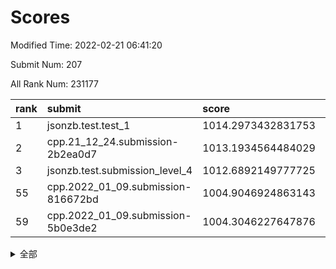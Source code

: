 # Scores

Modified Time: 2022-02-21 06:41:20

Submit Num: 207

All Rank Num: 231177

| rank |               submit               |       score        |       sigma        | pk_num |
| :--- | :--------------------------------- | :----------------- | :----------------- | :----- |
| 1    | jsonzb.test.test_1                 | 1014.2973432831753 | 0.7874892015731958 | 4464   |
| 2    | cpp.21_12_24.submission-2b2ea0d7   | 1013.1934564484029 | 0.7997986574973259 | 4467   |
| 3    | jsonzb.test.submission_level_4     | 1012.6892149777725 | 0.8261630861833408 | 4472   |
| 55   | cpp.2022_01_09.submission-816672bd | 1004.9046924863143 | 0.7137833757361131 | 4464   |
| 59   | cpp.2022_01_09.submission-5b0e3de2 | 1004.3046227647876 | 0.6986451433438643 | 4469   |


<details>
<summary>全部</summary>

| rank |                 submit                 |       score        |       sigma        | pk_num |
| :--- | :------------------------------------- | :----------------- | :----------------- | :----- |
| 1    | jsonzb.test.test_1                     | 1014.2973432831753 | 0.7874892015731958 | 4464   |
| 2    | cpp.21_12_24.submission-2b2ea0d7       | 1013.1934564484029 | 0.7997986574973259 | 4467   |
| 3    | jsonzb.test.submission_level_4         | 1012.6892149777725 | 0.8261630861833408 | 4472   |
| 4    | gobigger.level_3.submission_level_3_4  | 1011.5544003731167 | 0.7580315617087718 | 4464   |
| 5    | gobigger.level_3.submission_level_3_11 | 1011.3233557595347 | 0.7585245296968719 | 4463   |
| 6    | gobigger.level_3.submission_level_3_33 | 1010.9629207690158 | 0.7684468960566593 | 4468   |
| 7    | gobigger.level_3.submission_level_3_31 | 1010.9405395880032 | 0.7607856950839801 | 4465   |
| 8    | gobigger.level_3.submission_level_3_46 | 1010.8301440797595 | 0.7787202576395038 | 4462   |
| 9    | gobigger.level_3.submission_level_3_8  | 1010.7855612508241 | 0.7640935848572888 | 4462   |
| 10   | gobigger.level_3.submission_level_3_29 | 1010.7833049668601 | 0.7800900531564938 | 4470   |
| 11   | gobigger.level_3.submission_level_3_41 | 1010.7723114824238 | 0.7602935983587102 | 4464   |
| 12   | gobigger.level_3.submission_level_3_5  | 1010.6121762065799 | 0.7756181760428773 | 4467   |
| 13   | gobigger.level_3.submission_level_3_0  | 1010.5621051551329 | 0.796552604803928  | 4465   |
| 14   | gobigger.level_3.submission_level_3_1  | 1010.5578005936203 | 0.7545747827668551 | 4468   |
| 15   | gobigger.level_3.submission_level_3_28 | 1010.526461092072  | 0.7489237003331154 | 4467   |
| 16   | gobigger.level_3.submission_level_3_16 | 1010.5110429917502 | 0.7553236741163046 | 4466   |
| 17   | gobigger.level_3.submission_level_3_39 | 1010.5072409008054 | 0.7438363386973296 | 4467   |
| 18   | gobigger.level_3.submission_level_3_35 | 1010.5062403089759 | 0.7808813694061996 | 4471   |
| 19   | gobigger.level_3.submission_level_3_48 | 1010.4500023310985 | 0.7834480804091597 | 4467   |
| 20   | gobigger.level_3.submission_level_3_2  | 1010.4442998008059 | 0.788025815934669  | 4468   |
| 21   | gobigger.level_3.submission_level_3_42 | 1010.3223432131734 | 0.7630416317818736 | 4466   |
| 22   | gobigger.level_3.submission_level_3_40 | 1010.2096770067012 | 0.7659685544977246 | 4470   |
| 23   | gobigger.level_3.submission_level_3_3  | 1010.1600792069908 | 0.7466377776637302 | 4465   |
| 24   | gobigger.level_3.submission_level_3_12 | 1010.1430588882905 | 0.7423044787064254 | 4466   |
| 25   | gobigger.level_3.submission_level_3_14 | 1010.1370009083404 | 0.795800100886154  | 4473   |
| 26   | gobigger.level_3.submission_level_3_36 | 1010.1270373391935 | 0.7707422884845697 | 4468   |
| 27   | gobigger.level_3.submission_level_3_26 | 1010.052692529002  | 0.755832929653391  | 4472   |
| 28   | gobigger.level_3.submission_level_3_44 | 1010.0290880067264 | 0.7651821989220747 | 4469   |
| 29   | gobigger.level_3.submission_level_3_38 | 1009.9954900447801 | 0.7528741264515002 | 4466   |
| 30   | gobigger.level_3.submission_level_3_43 | 1009.8346927760582 | 0.7742839539919444 | 4467   |
| 31   | gobigger.level_3.submission_level_3_19 | 1009.8230238969559 | 0.75750939875834   | 4466   |
| 32   | gobigger.level_3.submission_level_3_22 | 1009.7778411893789 | 0.7637283980619464 | 4466   |
| 33   | gobigger.level_3.submission_level_3_24 | 1009.7719527606264 | 0.7491650254101997 | 4466   |
| 34   | gobigger.level_3.submission_level_3_49 | 1009.7336409678179 | 0.7685812979461095 | 4469   |
| 35   | gobigger.level_3.submission_level_3_37 | 1009.7315206886641 | 0.7546269080763329 | 4466   |
| 36   | gobigger.level_3.submission_level_3_18 | 1009.6829153752356 | 0.7592994711519879 | 4468   |
| 37   | gobigger.level_3.submission_level_3_27 | 1009.5561015744458 | 0.7393629961693099 | 4463   |
| 38   | gobigger.level_3.submission_level_3_20 | 1009.5213767325039 | 0.7582866814343752 | 4461   |
| 39   | gobigger.level_3.submission_level_3_47 | 1009.4417705294412 | 0.7538323215050073 | 4465   |
| 40   | gobigger.level_3.submission_level_3_32 | 1009.4168781791777 | 0.7628130458378062 | 4467   |
| 41   | gobigger.level_3.submission_level_3_17 | 1009.3885903621541 | 0.7656757548874241 | 4469   |
| 42   | gobigger.level_3.submission_level_3_45 | 1009.3867418079824 | 0.7524888386033991 | 4463   |
| 43   | gobigger.level_3.submission_level_3_9  | 1009.3779784776324 | 0.7480935562951381 | 4470   |
| 44   | gobigger.level_3.submission_level_3_13 | 1009.3265200778276 | 0.7384263699973524 | 4461   |
| 45   | gobigger.level_3.submission_level_3_15 | 1009.266869042216  | 0.7608186809814838 | 4468   |
| 46   | gobigger.level_3.submission_level_3_7  | 1009.2458440098568 | 0.7384310839733607 | 4466   |
| 47   | gobigger.level_3.submission_level_3_34 | 1009.1445082222108 | 0.7596057343822195 | 4467   |
| 48   | gobigger.level_3.submission_level_3_25 | 1009.0609697547981 | 0.7338923480047473 | 4470   |
| 49   | gobigger.level_3.submission_level_3_10 | 1009.0280623786841 | 0.7440678630318679 | 4464   |
| 50   | gobigger.level_3.submission_level_3_30 | 1008.9418374924722 | 0.7426678434071518 | 4471   |
| 51   | gobigger.level_3.submission_level_3_21 | 1008.8660524534649 | 0.7535405937054099 | 4464   |
| 52   | gobigger.level_3.submission_level_3_23 | 1008.7936806517132 | 0.7694681356122406 | 4464   |
| 53   | gobigger.level_3.submission_level_3_6  | 1008.1564611208183 | 0.7430066398588616 | 4466   |
| 54   | gobigger.level_1.submission_level_1_32 | 1005.3238290940808 | 0.7168175549666554 | 4466   |
| 55   | cpp.2022_01_09.submission-816672bd     | 1004.9046924863143 | 0.7137833757361131 | 4464   |
| 56   | gobigger.level_1.submission_level_1_47 | 1004.8359887320256 | 0.7150791961292498 | 4467   |
| 57   | gobigger.level_1.submission_level_1_41 | 1004.7547020204698 | 0.7184483977648483 | 4468   |
| 58   | gobigger.level_1.submission_level_1_4  | 1004.4871362126777 | 0.7294634626483901 | 4470   |
| 59   | cpp.2022_01_09.submission-5b0e3de2     | 1004.3046227647876 | 0.6986451433438643 | 4469   |
| 60   | gobigger.level_1.submission_level_1_45 | 1004.2119485268125 | 0.7106637221815421 | 4464   |
| 61   | gobigger.level_1.submission_level_1_13 | 1004.0942869121017 | 0.7210725533350497 | 4467   |
| 62   | gobigger.level_1.submission_level_1_38 | 1003.9731808874687 | 0.7318935779852199 | 4468   |
| 63   | gobigger.level_1.submission_level_1_44 | 1003.9361529701076 | 0.7235224544427866 | 4463   |
| 64   | gobigger.level_1.submission_level_1_40 | 1003.79307373605   | 0.7205599766561002 | 4471   |
| 65   | gobigger.level_1.submission_level_1_1  | 1003.6972903291718 | 0.7152297439451648 | 4471   |
| 66   | gobigger.level_1.submission_level_1_11 | 1003.6902519991104 | 0.7185226924992381 | 4466   |
| 67   | gobigger.level_1.submission_level_1_5  | 1003.6593536203665 | 0.7224521980442232 | 4464   |
| 68   | gobigger.level_1.submission_level_1_14 | 1003.6078475997682 | 0.7208129922017333 | 4469   |
| 69   | gobigger.level_1.submission_level_1_2  | 1003.5671290597907 | 0.7144794252703098 | 4473   |
| 70   | gobigger.level_1.submission_level_1_17 | 1003.5521938205147 | 0.7159136041309393 | 4465   |
| 71   | gobigger.level_1.submission_level_1_18 | 1003.4912217787836 | 0.7177779633189    | 4472   |
| 72   | gobigger.level_1.submission_level_1_0  | 1003.4212568951352 | 0.7210076408305701 | 4465   |
| 73   | gobigger.level_1.submission_level_1_6  | 1003.4165731948069 | 0.7238649436256449 | 4465   |
| 74   | gobigger.level_1.submission_level_1_27 | 1003.3794120553123 | 0.7178882949604061 | 4468   |
| 75   | gobigger.level_1.submission_level_1_30 | 1003.34922511128   | 0.7256566962570519 | 4463   |
| 76   | gobigger.level_1.submission_level_1_22 | 1003.3400855345656 | 0.7109220972557128 | 4470   |
| 77   | gobigger.level_1.submission_level_1_8  | 1003.3103286654041 | 0.7116350623074306 | 4463   |
| 78   | gobigger.level_1.submission_level_1_23 | 1003.3061894425183 | 0.714725091771281  | 4467   |
| 79   | gobigger.level_1.submission_level_1_16 | 1003.2994347419157 | 0.7254542824245764 | 4468   |
| 80   | gobigger.level_1.submission_level_1_36 | 1003.2901891017516 | 0.7301747778735328 | 4470   |
| 81   | gobigger.level_1.submission_level_1_3  | 1003.2123778573068 | 0.7076704874568267 | 4466   |
| 82   | gobigger.level_1.submission_level_1_10 | 1003.2054876595241 | 0.719089728075043  | 4466   |
| 83   | gobigger.level_1.submission_level_1_25 | 1003.1154841955637 | 0.7166575406214144 | 4463   |
| 84   | gobigger.level_1.submission_level_1_20 | 1003.1078704593928 | 0.7164682655502065 | 4462   |
| 85   | gobigger.level_1.submission_level_1_7  | 1003.0966399485353 | 0.726926277515306  | 4463   |
| 86   | gobigger.level_1.submission_level_1_29 | 1003.0248425140426 | 0.7141767386202056 | 4472   |
| 87   | gobigger.level_1.submission_level_1_49 | 1003.0154247045938 | 0.720721992302594  | 4471   |
| 88   | gobigger.level_1.submission_level_1_26 | 1002.948306131087  | 0.7078655485017503 | 4468   |
| 89   | gobigger.level_1.submission_level_1_48 | 1002.9014345570292 | 0.7147524583968023 | 4467   |
| 90   | gobigger.level_1.submission_level_1_31 | 1002.8957046831325 | 0.7072894184706884 | 4466   |
| 91   | gobigger.level_1.submission_level_1_34 | 1002.8066114077751 | 0.7188960910710686 | 4465   |
| 92   | gobigger.level_1.submission_level_1_24 | 1002.7921151039676 | 0.71752618166744   | 4469   |
| 93   | gobigger.level_1.submission_level_1_12 | 1002.7354363172085 | 0.7042222851867046 | 4465   |
| 94   | gobigger.level_1.submission_level_1_43 | 1002.6969582210403 | 0.7084762016195598 | 4471   |
| 95   | gobigger.level_1.submission_level_1_35 | 1002.6481778273867 | 0.7050294529835501 | 4463   |
| 96   | gobigger.level_1.submission_level_1_19 | 1002.6303169120063 | 0.7046660206278028 | 4470   |
| 97   | gobigger.level_1.submission_level_1_9  | 1002.5932711385166 | 0.7169739280426795 | 4468   |
| 98   | gobigger.level_1.submission_level_1_37 | 1002.5436590412321 | 0.7132207081562537 | 4465   |
| 99   | gobigger.level_1.submission_level_1_33 | 1002.5435859060367 | 0.713152491857197  | 4466   |
| 100  | gobigger.level_1.submission_level_1_42 | 1002.5094278283578 | 0.715552986882539  | 4472   |
| 101  | gobigger.level_1.submission_level_1_46 | 1002.4181260118138 | 0.7128533811944784 | 4468   |
| 102  | gobigger.level_1.submission_level_1_15 | 1002.169654049922  | 0.7234083338852207 | 4468   |
| 103  | gobigger.level_1.submission_level_1_21 | 1002.0306294906825 | 0.7120476253592833 | 4469   |
| 104  | gobigger.level_1.submission_level_1_28 | 1001.8799040864617 | 0.7247270907866347 | 4460   |
| 105  | gobigger.level_1.submission_level_1_39 | 1001.4763208193325 | 0.7149852007187518 | 4472   |
| 106  | gobigger.random.submission_random_18   | 997.7013885376913  | 0.6975143741186333 | 4473   |
| 107  | gobigger.random.submission_random_7    | 997.0608490105537  | 0.7031347027162383 | 4469   |
| 108  | gobigger.random.submission_random_25   | 996.9255221880969  | 0.7035516500148183 | 4469   |
| 109  | gobigger.random.submission_random_13   | 996.9039666935109  | 0.7116261932537822 | 4470   |
| 110  | gobigger.random.submission_random_12   | 996.8827654962579  | 0.6996029125028845 | 4467   |
| 111  | gobigger.random.submission_random_23   | 996.8733231009563  | 0.7164621330542316 | 4462   |
| 112  | gobigger.random.submission_random_10   | 996.8469790995229  | 0.7100875840717722 | 4465   |
| 113  | gobigger.random.submission_random_17   | 996.6723248439903  | 0.7103646284781847 | 4470   |
| 114  | gobigger.random.submission_random_1    | 996.5587225640814  | 0.7009383210806057 | 4465   |
| 115  | gobigger.random.submission_random_35   | 996.5535888490986  | 0.7037090322478383 | 4468   |
| 116  | gobigger.random.submission_random_0    | 996.5167101269772  | 0.70936084568007   | 4472   |
| 117  | gobigger.random.submission_random_45   | 996.5088550278223  | 0.7066429659124449 | 4468   |
| 118  | gobigger.random.submission_random_29   | 996.4531817441363  | 0.7173839013834373 | 4466   |
| 119  | gobigger.random.submission_random_2    | 996.4336817335079  | 0.709582314489274  | 4474   |
| 120  | gobigger.random.submission_random_21   | 996.2977150257115  | 0.7108281092228675 | 4469   |
| 121  | gobigger.random.submission_random_30   | 996.2971403100527  | 0.7149342941807447 | 4467   |
| 122  | gobigger.random.submission_random_36   | 996.2521487809174  | 0.6935692857617586 | 4468   |
| 123  | gobigger.random.submission_random_43   | 996.239659696272   | 0.7008694459712153 | 4466   |
| 124  | gobigger.random.submission_random_9    | 996.2177993440008  | 0.7121997692792482 | 4462   |
| 125  | gobigger.random.submission_random_42   | 996.2114455679708  | 0.7087880610431082 | 4469   |
| 126  | gobigger.random.submission_random_5    | 996.1881115887722  | 0.7137273665520191 | 4471   |
| 127  | gobigger.random.submission_random_46   | 996.0958515382534  | 0.7064015409346401 | 4466   |
| 128  | gobigger.random.submission_random_16   | 996.0092557700491  | 0.7145042364615853 | 4471   |
| 129  | gobigger.random.submission_random_31   | 995.977451030066   | 0.7034077584364842 | 4468   |
| 130  | gobigger.random.submission_random_24   | 995.9058390267254  | 0.7025384443026194 | 4468   |
| 131  | gobigger.random.submission_random_27   | 995.8686012934495  | 0.6968909566663564 | 4464   |
| 132  | gobigger.random.submission_random_44   | 995.8478447892686  | 0.7069532330418813 | 4467   |
| 133  | gobigger.random.submission_random_14   | 995.8475253925992  | 0.706407227384818  | 4472   |
| 134  | gobigger.random.submission_random_28   | 995.8208283915831  | 0.7068441224941215 | 4471   |
| 135  | gobigger.random.submission_random_48   | 995.7556684689449  | 0.7026436918599728 | 4467   |
| 136  | gobigger.random.submission_random_15   | 995.7341260578776  | 0.7081939406494159 | 4471   |
| 137  | gobigger.random.submission_random_49   | 995.7310000373169  | 0.7060161138685364 | 4469   |
| 138  | gobigger.random.submission_random_11   | 995.722897404655   | 0.7136776598793645 | 4468   |
| 139  | gobigger.random.submission_random_20   | 995.6641707391253  | 0.7215977005411055 | 4468   |
| 140  | gobigger.random.submission_random_41   | 995.6519234316255  | 0.7095268626884691 | 4470   |
| 141  | gobigger.random.submission_random_6    | 995.5882351443763  | 0.7101280059552707 | 4465   |
| 142  | gobigger.random.submission_random_47   | 995.5579496547707  | 0.696562572666786  | 4467   |
| 143  | gobigger.random.submission_random_33   | 995.5524234157805  | 0.7027836479102826 | 4467   |
| 144  | gobigger.random.submission_random_32   | 995.5272553110924  | 0.7176606038131769 | 4471   |
| 145  | gobigger.random.submission_random_34   | 995.5134292742216  | 0.6947790823059592 | 4466   |
| 146  | gobigger.random.submission_random_3    | 995.4997046853097  | 0.7182974920947566 | 4467   |
| 147  | gobigger.random.submission_random_26   | 995.4916913997953  | 0.6985454294764109 | 4472   |
| 148  | gobigger.random.submission_random_19   | 995.4897378365182  | 0.7088444748223965 | 4459   |
| 149  | gobigger.random.submission_random_22   | 995.2184876041282  | 0.7158293148826899 | 4471   |
| 150  | gobigger.random.submission_random_40   | 995.1585189103122  | 0.7167864136895508 | 4469   |
| 151  | gobigger.random.submission_random_4    | 995.1080791707501  | 0.7170025900064028 | 4463   |
| 152  | gobigger.random.submission_random_8    | 994.8941417662147  | 0.7159458319078712 | 4469   |
| 153  | gobigger.random.submission_random_38   | 994.8799448730161  | 0.7065606081290079 | 4467   |
| 154  | gobigger.random.submission_random_37   | 994.7325511464256  | 0.7246249244384881 | 4466   |
| 155  | gobigger.random.submission_random_39   | 994.5972929284461  | 0.7228735177805165 | 4467   |
| 156  | gobigger.level_2.submission_level_2_10 | 993.7757358404674  | 0.7411664983423683 | 4461   |
| 157  | gobigger.level_2.submission_level_2_0  | 993.5458018557392  | 0.7383364752210491 | 4469   |
| 158  | gobigger.level_2.submission_level_2_3  | 993.3311001488088  | 0.7321398794532651 | 4460   |
| 159  | gobigger.level_2.submission_level_2_47 | 993.2177748756382  | 0.746562309631574  | 4469   |
| 160  | gobigger.level_2.submission_level_2_15 | 993.1064514985437  | 0.7250335012202376 | 4472   |
| 161  | gobigger.level_2.submission_level_2_19 | 993.0649282420957  | 0.72127781944703   | 4467   |
| 162  | gobigger.level_2.submission_level_2_16 | 993.0012541439245  | 0.7385335215413095 | 4470   |
| 163  | gobigger.level_2.submission_level_2_1  | 992.9784894973208  | 0.7368378470162077 | 4467   |
| 164  | gobigger.level_2.submission_level_2_29 | 992.9564382972671  | 0.7362308741582378 | 4468   |
| 165  | gobigger.level_2.submission_level_2_38 | 992.9533260180286  | 0.7553858473726829 | 4466   |
| 166  | gobigger.level_2.submission_level_2_7  | 992.9523195920724  | 0.7259262783423741 | 4475   |
| 167  | gobigger.level_2.submission_level_2_44 | 992.7937395543876  | 0.7407798011579033 | 4469   |
| 168  | gobigger.level_2.submission_level_2_6  | 992.5333673661745  | 0.7349150023808002 | 4472   |
| 169  | gobigger.level_2.submission_level_2_37 | 992.5330991688866  | 0.746256277208515  | 4463   |
| 170  | gobigger.level_2.submission_level_2_49 | 992.4290582961615  | 0.7349630881396685 | 4465   |
| 171  | gobigger.level_2.submission_level_2_20 | 992.4247190634995  | 0.7443680789858036 | 4465   |
| 172  | gobigger.level_2.submission_level_2_22 | 992.4199135948239  | 0.7431213607808536 | 4469   |
| 173  | gobigger.level_2.submission_level_2_17 | 992.4058964001831  | 0.7438228737394551 | 4471   |
| 174  | gobigger.level_2.submission_level_2_41 | 992.4047548744321  | 0.7325617613570469 | 4461   |
| 175  | gobigger.level_2.submission_level_2_18 | 992.3975517585421  | 0.7285504564185014 | 4470   |
| 176  | gobigger.level_2.submission_level_2_34 | 992.3956801313694  | 0.7465640939636925 | 4469   |
| 177  | gobigger.level_2.submission_level_2_13 | 992.3833107987278  | 0.748216925677744  | 4469   |
| 178  | gobigger.level_2.submission_level_2_21 | 992.3706647241755  | 0.7395973656981161 | 4462   |
| 179  | gobigger.level_2.submission_level_2_40 | 992.3674198677919  | 0.744394032374375  | 4467   |
| 180  | gobigger.level_2.submission_level_2_36 | 992.3448074323229  | 0.7335762571354395 | 4470   |
| 181  | gobigger.level_2.submission_level_2_28 | 992.3288904131559  | 0.7323118866941678 | 4465   |
| 182  | gobigger.level_2.submission_level_2_45 | 992.2512630596382  | 0.7563896541428756 | 4462   |
| 183  | gobigger.level_2.submission_level_2_11 | 992.1461754199897  | 0.7506060906582438 | 4467   |
| 184  | gobigger.level_2.submission_level_2_31 | 992.1249194410406  | 0.7531073529698918 | 4465   |
| 185  | gobigger.level_2.submission_level_2_12 | 992.0520558286673  | 0.761043364024008  | 4462   |
| 186  | gobigger.level_2.submission_level_2_30 | 992.0030643832225  | 0.739603261769897  | 4469   |
| 187  | gobigger.level_2.submission_level_2_2  | 991.9540666947759  | 0.7494077813350244 | 4465   |
| 188  | gobigger.level_2.submission_level_2_26 | 991.8616528326361  | 0.7451409130438131 | 4467   |
| 189  | gobigger.level_2.submission_level_2_46 | 991.8385294254487  | 0.7487278330199886 | 4466   |
| 190  | gobigger.level_2.submission_level_2_8  | 991.7814370194969  | 0.7452091267243954 | 4470   |
| 191  | gobigger.level_2.submission_level_2_24 | 991.7688409012038  | 0.7781113728169963 | 4469   |
| 192  | gobigger.level_2.submission_level_2_5  | 991.7385938597554  | 0.7374297614456531 | 4470   |
| 193  | gobigger.level_2.submission_level_2_9  | 991.7092937670228  | 0.7573705413668513 | 4466   |
| 194  | gobigger.level_2.submission_level_2_4  | 991.3144357521853  | 0.7474878733281599 | 4468   |
| 195  | gobigger.level_2.submission_level_2_39 | 991.2470809784551  | 0.752004192430679  | 4468   |
| 196  | gobigger.level_2.submission_level_2_48 | 991.1414255220491  | 0.7526309816019748 | 4472   |
| 197  | gobigger.level_2.submission_level_2_35 | 991.1242607388056  | 0.7650095700403927 | 4467   |
| 198  | gobigger.level_2.submission_level_2_33 | 991.0948972217877  | 0.7426715844760274 | 4466   |
| 199  | gobigger.level_2.submission_level_2_42 | 991.0822878018245  | 0.7487110014866276 | 4472   |
| 200  | gobigger.level_2.submission_level_2_25 | 990.9132745786432  | 0.7614500364667732 | 4462   |
| 201  | gobigger.level_2.submission_level_2_32 | 990.7893053375641  | 0.7519120506489043 | 4468   |
| 202  | gobigger.level_2.submission_level_2_43 | 990.074727615132   | 0.7543430043958946 | 4469   |
| 203  | gobigger.level_2.submission_level_2_27 | 990.0592745779619  | 0.7682273845610983 | 4468   |
| 204  | gobigger.level_2.submission_level_2_14 | 989.8423294897414  | 0.7587602604389583 | 4461   |
| 205  | gobigger.level_2.submission_level_2_23 | 989.7905499033129  | 0.7770061553120028 | 4468   |
| 206  | gobigger.none.submission_none_0        | 979.4843586743185  | 1.2786448079437278 | 4469   |
| 207  | gobigger.none.submission_none_1        | 977.8563832367022  | 1.3042359871707454 | 4468   |

</details>
